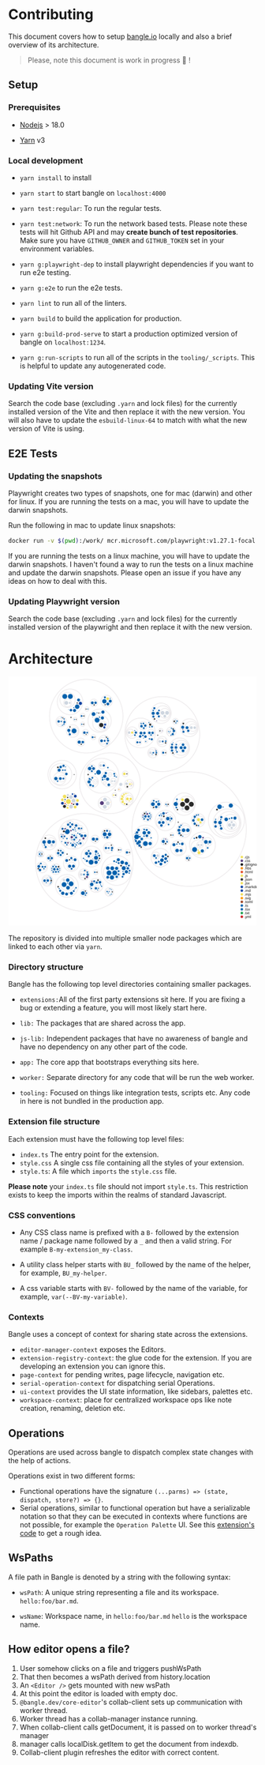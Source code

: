 # Contributing

This document covers how to setup [bangle.io](http://bangle.io) locally and also a brief overview of its architecture.

> Please, note this document is work in progress :nail_care: !

## Setup

### Prerequisites

- [Nodejs](https://nodejs.org/en/download/) > 18.0

- [Yarn](https://yarnpkg.com/) v3

### Local development

- `yarn install` to install

- `yarn start` to start bangle on `localhost:4000`

- `yarn test:regular`: To run the regular tests.

- `yarn test:network`: To run the network based tests. Please note these tests will hit Github API and may **create bunch of test repositories**. Make sure you have `GITHUB_OWNER` and `GITHUB_TOKEN` set in your environment variables.

- `yarn g:playwright-dep` to install playwright dependencies if you want to run e2e testing.

- `yarn g:e2e` to run the e2e tests.

- `yarn lint` to run all of the linters.

- `yarn build` to build the application for production.

- `yarn g:build-prod-serve` to start a production optimized version of bangle on `localhost:1234`.

- `yarn g:run-scripts` to run all of the scripts in the `tooling/_scripts`. This is helpful to update any autogenerated code.

### Updating Vite version

Search the code base (excluding `.yarn` and lock files)  for the currently installed version of the Vite and then replace it with the new version. You will also have to update the `esbuild-linux-64` to match with what the new version of Vite is using.

## E2E Tests

### Updating the snapshots

Playwright creates two types of snapshots, one for mac (darwin) and other for linux. If you are running the tests on a mac, you will have to update the darwin snapshots.

Run the following in mac to update linux snapshots:

```bash
docker run -v $(pwd):/work/ mcr.microsoft.com/playwright:v1.27.1-focal bash -c 'cd work && yarn install &&  yarn g:playwright-dep && NODE_OPTIONS="--max-old-space-size=8144"  yarn g:e2e '
```

If you are running the tests on a linux machine, you will have to update the darwin snapshots. I haven't found a way to run the tests on a linux machine and update the darwin snapshots. Please open an issue if you have any ideas on how to deal with this.

### Updating Playwright version

Search the code base (excluding `.yarn` and lock files)  for the currently installed version of the playwright and then replace it with the new version.



# Architecture

![overview](diagram.svg)

The repository is divided into multiple smaller node packages which are linked to each other via `yarn`.

### Directory structure

Bangle has the following top level directories containing smaller packages.

- `extensions:`All of the first party extensions sit here. If you are fixing a bug or extending a feature, you will most likely start here.

- `lib:` The packages that are shared across the app.

- `js-lib:` Independent packages that have no awareness of bangle and have no dependency on any other part of the code.

- `app:` The core app that bootstraps everything sits here.

- `worker:` Separate directory for any code that will be run the web worker.

- `tooling:` Focused on things like integration tests, scripts etc. Any code in here is not bundled in the production app.

### Extension file structure

Each extension must have the following top level files:

- `index.ts` The entry point for the extension.
- `style.css` A single css file containing all the styles of your extension.
- `style.ts`: A file which `imports` the `style.css` file.

**Please note** your `index.ts` file should not import `style.ts`. This restriction exists to keep the imports within the realms of standard Javascript.

### CSS conventions

- Any CSS class name is prefixed with a `B-` followed by the extension name / package name followed by a `_` and then a valid string. For example `B-my-extension_my-class`. 

- A utility class helper starts with `BU_` followed by the name of the helper, for example, `BU_my-helper`.

- A css variable starts with `BV-` followed by the name of the variable, for example, `var(--BV-my-variable)`.

### Contexts

Bangle uses a concept of context for sharing state across the extensions.

- `editor-manager-context` exposes the Editors.
- `extension-registry-context`: the glue code for the extension. If you are developing an extension you can ignore this.
- `page-context` for pending writes, page lifecycle, navigation etc.
- `serial-operation-context` for dispatching serial Operations.
- `ui-context` provides the UI state information, like sidebars, palettes etc.
- `workspace-context`: place for centralized workspace ops like note creation, renaming, deletion etc.

## Operations

Operations are used across bangle to dispatch complex state changes with the help of actions.

Operations exist in two different forms:

- Functional operations have the signature `(...parms) => (state, dispatch, store?) => {}`. 
- Serial operations, similar to functional operation but have a serializable notation so that they can be executed in contexts where functions are not possible, for example the `Operation Palette` UI. See this [extension's code](https://github.com/bangle-io/bangle-io/blob/dev/extensions/core-actions/index.ts) to get a rough idea.


## WsPaths

A file path in Bangle is denoted by a string with the following syntax:

- `wsPath`: A unique string representing a file and its workspace. `hello:foo/bar.md`.

- `wsName`: Workspace name, in `hello:foo/bar.md` `hello` is the workspace name.

## How editor opens a file?

1. User somehow clicks on a file and triggers pushWsPath
2. That then becomes a wsPath derived from history.location
3. An `<Editor />` gets mounted with new wsPath
4. At this point the editor is loaded with empty doc.
5. `@bangle.dev/core-editor`'s collab-client sets up communication with worker thread.
6. Worker thread has a collab-manager instance running.
7. When collab-client calls getDocument, it is passed on to worker thread's manager
8. manager calls localDisk.getItem to get the document from indexdb.
9. Collab-client plugin refreshes the editor with correct content.
